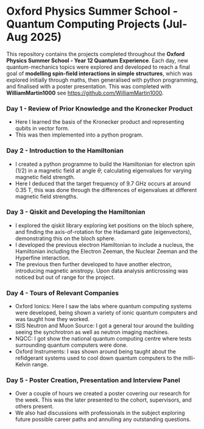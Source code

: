 # Oxford Physics Summer School - Quantum Computing Projects (Jul-Aug 2025)

This repository contains the projects completed throughout the **Oxford Physics Summer School - Year 12 Quantum Experience**. Each day, new quantum-mechanics topics were explored and developed to reach a final goal of **modelling spin-field interactions in simple structures**, which was explored initially through maths, then generalised with python programming, and finalised with a poster presentation. This was completed with **WilliamMartin1000** see https://github.com/WilliamMartin1000.

### Day 1 - Review of Prior Knowledge and the Kronecker Product
- Here I learned the basis of the Kronecker product and representing qubits in vector form.
- This was then implemented into a python program.

### Day 2 - Introduction to the Hamiltonian
- I created a python programme to build the Hamiltonian for electron spin (1/2) in a magnetic field at angle $\theta$; calculating eigenvalues for varying magnetic field strength.
- Here I deduced that the target frequency of 9.7 GHz occurs at around 0.35 T, this was done through the differences of eigenvalues at different magnetic field strengths.

### Day 3 - Qiskit and Developing the Hamiltonian
- I explored the qiskit library exploring ket positions on the bloch sphere, and finding the axis-of-rotation for the Hadamard gate (eigenvectors), demonstrating this on the bloch sphere.
- I developed the previous electron Hamiltonian to include a nucleus, the Hamiltonian including the Electron Zeeman, the Nuclear Zeeman and the Hyperfine interaction.
- The previous then further developed to have another electron, introducing magnetic anistropy. Upon data analysis anticrossing was noticed but out of range for the project.

### Day 4 - Tours of Relevant Companies
- Oxford Ionics: Here I saw the labs where quantum computing systems were developed, being shown a variety of ionic quantum computers and was taught how they worked.
- ISIS Neutron and Muon Source: I got a general tour around the building seeing the synchrotron as well as neutron imaging machines.
- NQCC: I got show the national quantum computing centre where tests surrounding quantum computers were done.
- Oxford Instruments: I was shown around being taught about the refidgerant systems used to cool down quantum computers to the milli-Kelvin range.

### Day 5 - Poster Creation, Presentation and Interview Panel
- Over a couple of hours we created a poster covering our research for the week. This was the later presented to the cohort, supervisors, and others present.
- We also had discussions with professionals in the subject exploring future possible career paths and annulling any outstanding questions.